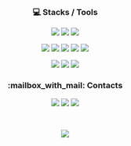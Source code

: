 <!---
![header](https://capsule-render.vercel.app/api?type=soft&color=auto&height=150&section=header&text=HyunsooKim&fontSize=70&animation=twinkling)
-->
<h3 align="center">💻 Stacks / Tools</h3> 
<p align="center">

<img src="https://img.shields.io/badge/python-3776AB?style=for-the-badge&logo=python&logoColor=white" />
<img src="https://img.shields.io/badge/R-276DC3?style=for-the-badge&logo=R&logoColor=white" />
<img src="https://img.shields.io/badge/SQL-A4373A?style=for-the-badge&logo=Microsoft Access&logoColor=white"/>
</p>

<p align="center">
<img src="https://img.shields.io/badge/Visualstudiocode-007ACC?style=for-the-badge&logo=Visualstudiocode&logoColor=white" /> 
<img src="https://img.shields.io/badge/Django-092E20?style=for-the-badge&logo=Django&logoColor=white" />
<img src="https://img.shields.io/badge/Git-F05032?style=for-the-badge&logo=Git&logoColor=white" />
<img src="https://img.shields.io/badge/GitHub-181717?style=for-the-badge&logo=GitHub&logoColor=white" />
<img src="https://img.shields.io/badge/Tableau-E97627?style=for-the-badge&logo=Tableau&logoColor=white" />
</p>

<p align="center">
<img src="https://img.shields.io/badge/Notion-000000?style=for-the-badge&logo=Notion&logoColor=white" />
<img src="https://img.shields.io/badge/Velog-20C997?style=for-the-badge&logo=Velog&logoColor=white" />
<img src="https://img.shields.io/badge/Slack-4A154B?style=for-the-badge&logo=Slack&logoColor=white" />  
</p>


<h3 align="center">:mailbox_with_mail: Contacts</h3> 
<p align="center">
  <a href="mailto:kimhyunsoo2952@gmail.com"><img src="https://img.shields.io/badge/Gmail-D14836?style=for-the-badge&logo=gmail&logoColor=white&link=kimhyunsoo2952@gmail.com"/></a>
  <a href="mailto:kimhyunsoo08@naver.com"><img src="https://img.shields.io/badge/Naver-03C75A?style=for-the-badge&logo=Gmail&logoColor=white&link=kimhyunsoo08@naver.com"/></a>
  <img src="https://img.shields.io/badge/LinkedIn-0077B5?style=for-the-badge&logo=linkedin&logoColor=white" />
</p>
<br>

<p align="center">
 <a href="https://hits.seeyoufarm.com"><img src="https://hits.seeyoufarm.com/api/count/incr/badge.svg?url=https%3A%2F%2Fgithub.com%2Fhyunsookim0813%2Fhit-counter&count_bg=%23E96BB7&title_bg=%23555555&icon=github.svg&icon_color=%23E7E7E7&title=hits&edge_flat=false"/>
</p>
<br>         


